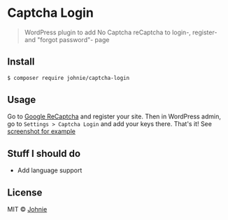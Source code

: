 # Captcha Login

> WordPress plugin to add No Captcha reCaptcha to login-, register- and "forgot password"- page

## Install

```sh
$ composer require johnie/captcha-login
```

## Usage

Go to [Google ReCaptcha](https://www.google.com/recaptcha/admin) and register your site. Then in WordPress admin, go to `Settings > Captcha Login` and add your keys there. That's it! See [screenshot for example](/screenshot.png)

## Stuff I should do

* Add language support

## License

MIT © [Johnie](http://johnie.se)

